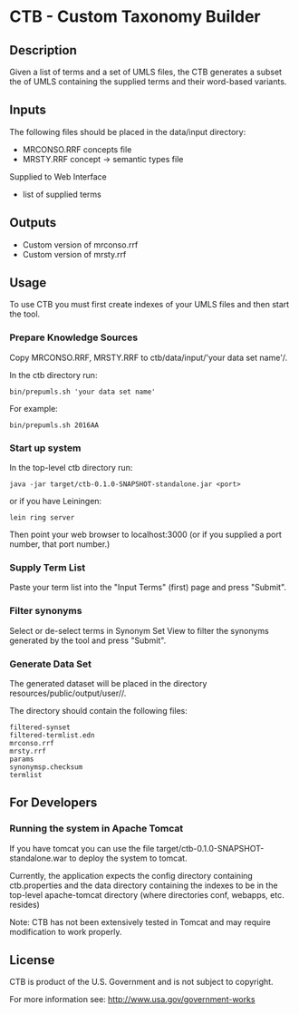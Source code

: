 # CTB - Custom Taxonomy Builder

## Description

Given a list of terms and a set of UMLS files, the CTB generates a
subset the of UMLS containing the supplied terms and their word-based
variants.

## Inputs

The following files should be placed in the data/input directory:

+ MRCONSO.RRF concepts file
+ MRSTY.RRF concept -> semantic types file

Supplied to Web Interface

+ list of supplied terms

## Outputs

+ Custom version of mrconso.rrf
+ Custom version of mrsty.rrf

## Usage

To use CTB you must first create indexes of your UMLS files and then
start the tool.

### Prepare Knowledge Sources

Copy MRCONSO.RRF, MRSTY.RRF to ctb/data/input/'your data set name'/.

In the ctb directory run:

    bin/prepumls.sh 'your data set name'

For example:

    bin/prepumls.sh 2016AA

### Start up system

In the top-level ctb directory run:

    java -jar target/ctb-0.1.0-SNAPSHOT-standalone.jar <port>

or if you have Leiningen:

    lein ring server 

Then point your web browser to localhost:3000 (or if you supplied a
port number, that port number.)

### Supply Term List

Paste your term list into the "Input Terms" (first) page and press
"Submit".

### Filter synonyms

Select or de-select terms in Synonym Set View to filter the synonyms
generated by the tool and press "Submit".

### Generate Data Set

The generated dataset will be placed in the directory
resources/public/output/user<number>/<queryhash>/.

The directory should contain the following files:

    filtered-synset
    filtered-termlist.edn
    mrconso.rrf
    mrsty.rrf
    params
    synonymsp.checksum
    termlist

## For Developers

### Running the system in Apache Tomcat

If you have tomcat you can use the file
target/ctb-0.1.0-SNAPSHOT-standalone.war to deploy the system to
tomcat.

Currently, the application expects the config directory containing
ctb.properties and the data directory containing the indexes to be in
the top-level apache-tomcat directory (where directories conf,
webapps, etc. resides)

Note: CTB has not been extensively tested in Tomcat and may require
modification to work properly.

## License

CTB is product of the U.S. Government and is not subject to copyright.

For more information see:
  http://www.usa.gov/government-works
